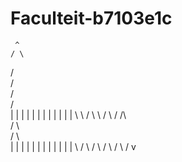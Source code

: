 # Faculteit-b7103e1c
     ^
    / \
   /   \
  /     \
 /       \
/         \
|    |    |
|    |    |
|    |    |
|    |    |
\    \    /
 \    \  /
  \    \/
  /\    \
 /  \    \
/    \    \
|    |    |
|    |    |
|    |    |
|    |    |
\         /
 \       /
  \     /
   \   /
    \ /
     v
